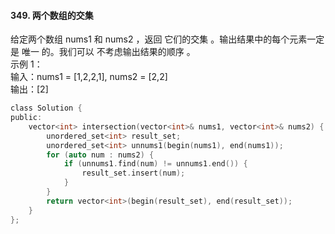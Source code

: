 #### 349. 两个数组的交集  
给定两个数组 nums1 和 nums2 ，返回 它们的交集 。输出结果中的每个元素一定是 唯一 的。我们可以 不考虑输出结果的顺序 。  
示例 1：  
输入：nums1 = [1,2,2,1], nums2 = [2,2]  
输出：[2]  
```c  
class Solution {
public:
    vector<int> intersection(vector<int>& nums1, vector<int>& nums2) {
        unordered_set<int> result_set;
        unordered_set<int> unnums1(begin(nums1), end(nums1));
        for (auto num : nums2) {
            if (unnums1.find(num) != unnums1.end()) {
                result_set.insert(num);
            }
        }
        return vector<int>(begin(result_set), end(result_set));
    }
};
```
